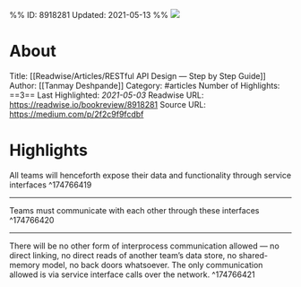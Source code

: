 %%
ID: 8918281
Updated: 2021-05-13
%%
![](https://readwise-assets.s3.amazonaws.com/static/images/article4.6bc1851654a0.png)

# About
Title: [[Readwise/Articles/RESTful API Design — Step by Step Guide]]
Author: [[Tanmay Deshpande]]
Category: #articles
Number of Highlights: ==3==
Last Highlighted: *2021-05-03*
Readwise URL: https://readwise.io/bookreview/8918281
Source URL: https://medium.com/p/2f2c9f9fcdbf


# Highlights 
All teams will henceforth expose their data and functionality through service interfaces  ^174766419

---

Teams must communicate with each other through these interfaces  ^174766420

---

There will be no other form of interprocess communication allowed — no direct linking, no direct reads of another team’s data store, no shared-memory model, no back doors whatsoever. The only communication allowed is via service interface calls over the network.  ^174766421

